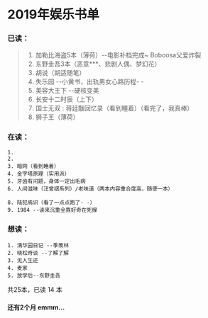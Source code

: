 # 2019年娱乐书单
### 已读：
>  1. 加勒比海盗5本（薄荷）--电影补档完成~ Boboosa父爱炸裂
>  6. 东野圭吾3本（恶意***、悲剧人偶、梦幻花）
>  9. 胡说（胡适随笔）
>  10. 失乐园	--小黄书，出轨男女心路历程- -
>  11. 美容大王下 --硬核变美
>  12. 长安十二时辰（上下）
>  13. 国士无双 : 蒋廷黻回忆录（看到睡着）（看完了，我真棒）
>  14. 狮子王（薄荷）
  
### 在读：
	1. 
	2. 
	3. 暗网（看到睡着）
	4. 金字塔原理（实用派）
	5. 牙齿有问题，身体一定出毛病
	6. 人间滋味（汪曾祺系列）/老味道（两本内容重合度高，随便一本）

	8. 陆犯焉识（看了一点点跑了- -）
	9. 1984 --读来沉重全靠好奇在死撑
	
### 想读：
	1. 清华园日记 --季羡林
	2. 晓松奇谈 --了解了解
	3. 无人生还
	4. 麦家
	5. 放学后--东野圭吾

共25本，已读 14 本
#### 还有2个月 emmm...
